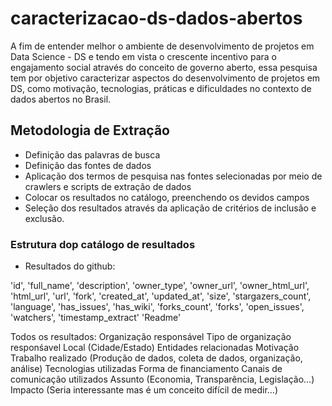 # caracterizacao-ds-dados-abertos

A fim de entender melhor o ambiente de desenvolvimento de projetos em Data Science - DS e tendo em vista o crescente incentivo para o engajamento social através do conceito de governo aberto, essa pesquisa tem por objetivo caracterizar aspectos do desenvolvimento de projetos em DS, como motivação, tecnologias, práticas e dificuldades no contexto de dados abertos no Brasil.

## Metodologia de Extração

- Definição das palavras de busca
- Definição das fontes de dados
- Aplicação dos termos de pesquisa nas fontes selecionadas por meio de crawlers e scripts de extração de dados
- Colocar os resultados no catálogo, preenchendo os devidos campos
- Seleção dos resultados através da aplicação de critérios de inclusão e exclusão.


### Estrutura dop catálogo de resultados
- Resultados do github:

'id',
'full_name',
'description',
'owner_type',
'owner_url',
'owner_html_url',
'html_url',
'url',
'fork',
'created_at',
'updated_at',
'size',
'stargazers_count',
'language',
'has_issues',
'has_wiki',
'forks_count',
'forks',
'open_issues',
'watchers',
'timestamp_extract'
'Readme'

Todos os resultados:
Organização responsável
Tipo de organização responśavel
Local (Cidade/Estado)
Entidades relacionadas
Motivação
Trabalho realizado (Produção de dados, coleta de dados, organização, análise)
Tecnologias utilizadas
Forma de financiamento
Canais de comunicação utilizados
Assunto (Economia, Transparência, Legislação…)
Impacto (Seria interessante mas é um conceito difícil de medir…)
